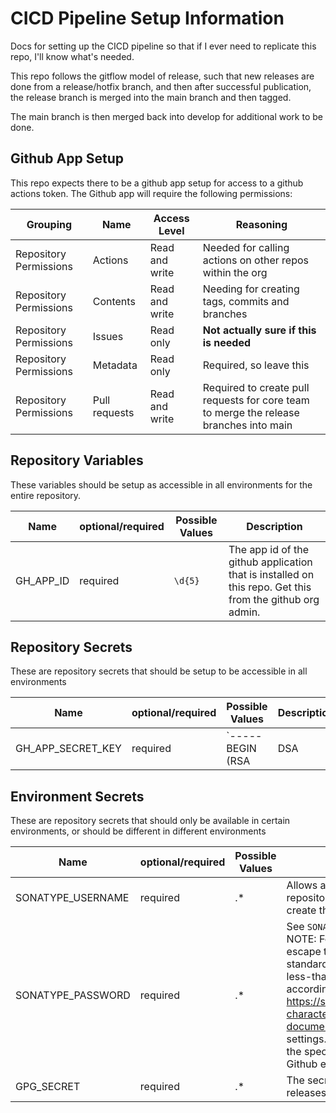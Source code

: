 # CICD Pipeline Setup Information

Docs for setting up the CICD pipeline so that if I ever need to replicate this repo, I'll know what's needed.

This repo follows the gitflow model of release, such that new releases are done from a release/hotfix branch, and then after successful publication, the release branch is merged into the main branch and then tagged.

The main branch is then merged back into develop for additional work to be done.

## Github App Setup

This repo expects there to be a github app setup for access to a github actions token. The Github app will require the following permissions:

| Grouping | Name | Access Level | Reasoning |
| -------- | ---- | ------------ | --------- |
| Repository Permissions | Actions | Read and write | Needed for calling actions on other repos within the org |
| Repository Permissions | Contents | Read and write | Needing for creating tags, commits and branches |
| Repository Permissions | Issues | Read only | **Not actually sure if this is needed** |
| Repository Permissions | Metadata | Read only | Required, so leave this |
| Repository Permissions | Pull requests | Read and write | Required to create pull requests for core team to merge the release branches into main |

## Repository Variables

These variables should be setup as accessible in all environments for the entire repository.

| Name | optional/required | Possible Values | Description | 
| ---- | ----------------- | --------------- | ----------- |
| GH_APP_ID | required | `\d{5}` | The app id of the github application that is installed on this repo. Get this from the github org admin. |

## Repository Secrets

These are repository secrets that should be setup to be accessible in all environments

| Name | optional/required | Possible Values | Description | 
| ---- | ----------------- | --------------- | ----------- |
| GH_APP_SECRET_KEY | required | `-----BEGIN (RSA|DSA|EC|OPENSSH|PGP) PRIVATE KEY-----[\s\S]+?-----END (RSA|DSA|EC|OPENSSH|PGP) PRIVATE KEY-----` | The private key that was given when the app was initially created. It'll be the same private key on every repo. |


## Environment Secrets

These are repository secrets that should only be available in certain environments, or should be different in different environments

| Name | optional/required | Possible Values | Description | 
| ---- | ----------------- | --------------- | ----------- |
| SONATYPE_USERNAME | required | .* | Allows authentication and publishing to the sonatype repository. Should be the JIRA username used to create the repo in https://issues.sonatype.org/ |
| SONATYPE_PASSWORD | required | .* | See `SONATYPE_USERNAME`. Should be the JIRA password. NOTE: For your local settings.xml file, you'll need to escape the following characters according to standard XML escape rules: quote ("), apostrophe ('), less-than (<)\, greather than (>) and ampersand (&) according to https://stackoverflow.com/questions/1091945/what-characters-do-i-need-to-escape-in-xml-documents. The github action for creating the settings.xml file will do this for you, and so encoding the special characters before saving them into the Github environment is not necessary. |
| GPG_SECRET | required | .* | The secret used to sign the GPG key used for signing releases to Maven central. |